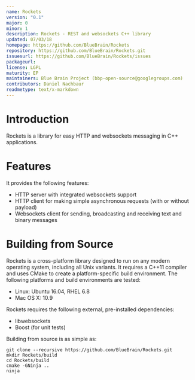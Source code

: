 ```yaml
---
name: Rockets
version: "0.1"
major: 0
minor: 1
description: Rockets - REST and websockets C++ library
updated: 07/03/18
homepage: https://github.com/BlueBrain/Rockets
repository: https://github.com/BlueBrain/Rockets.git
issuesurl: https://github.com/BlueBrain/Rockets/issues
packageurl: 
license: LGPL
maturity: EP
maintainers: Blue Brain Project (bbp-open-source@googlegroups.com)
contributors: Daniel Nachbaur
readmetype: text/x-markdown
---
```


# Introduction

Rockets is a library for easy HTTP and websockets messaging in C++ applications.

# Features

It provides the following features:

* HTTP server with integrated websockets support
* HTTP client for making simple asynchronous requests (with or without payload)
* Websockets client for sending, broadcasting and receiving text and binary
  messages

# Building from Source

Rockets is a cross-platform library designed to run on any modern operating
system, including all Unix variants. It requires a C++11 compiler and uses CMake
to create a platform-specific build environment. The following platforms and
build environments are tested:

* Linux: Ubuntu 16.04, RHEL 6.8
* Mac OS X: 10.9

Rockets requires the following external, pre-installed dependencies:

* libwebsockets
* Boost (for unit tests)

Building from source is as simple as:

    git clone --recursive https://github.com/BlueBrain/Rockets.git
    mkdir Rockets/build
    cd Rockets/build
    cmake -GNinja ..
    ninja

